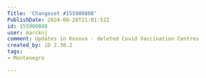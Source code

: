 ```yaml
---
Title: 'Changeset #155900888'
PublishDate: 2024-08-28T21:01:52Z
id: 155900888
user: marcknj
comment: Updates in Kosovo - deleted Covid Vaccination Centres
created_by: iD 2.30.2
tags:
- Montenegro

---
```

